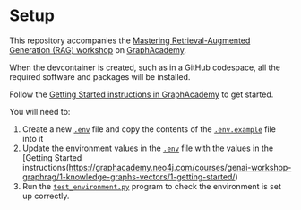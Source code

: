 # Setup

This repository accompanies the [Mastering Retrieval-Augmented Generation (RAG) workshop](https://graphacademy.neo4j.com/courses/genai-workshop-graphrag/) on [GraphAcademy](https://graphacademy.neo4j.com).

When the devcontainer is created, such as in a GitHub codespace, all the required software and packages will be installed.

Follow the [Getting Started instructions in GraphAcademy](https://graphacademy.neo4j.com/courses/genai-workshop-graphrag/1-knowledge-graphs-vectors/1-getting-started/) to get started.

You will need to:

1. Create a new [`.env`](.env) file and copy the contents of the [`.env.example`](.env.example) file into it
2. Update the environment values in the [`.env`](.env) file with the values in the [Getting Started instructions(https://graphacademy.neo4j.com/courses/genai-workshop-graphrag/1-knowledge-graphs-vectors/1-getting-started/)
3. Run the [`test_environment.py`](.test_environment.py) program to check the environment is set up correctly.
